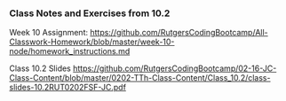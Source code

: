 ### Class Notes and Exercises from 10.2

Week 10 Assignment:
https://github.com/RutgersCodingBootcamp/All-Classwork-Homework/blob/master/week-10-node/homework_instructions.md

Class 10.2 Slides
https://github.com/RutgersCodingBootcamp/02-16-JC-Class-Content/blob/master/0202-TTh-Class-Content/Class_10.2/class-slides-10.2RUT0202FSF-JC.pdf
